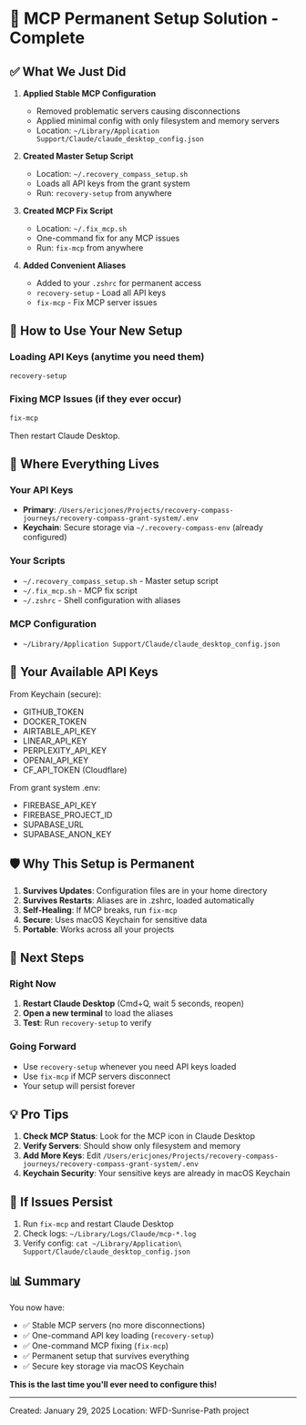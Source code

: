 # 🎯 MCP Permanent Setup Solution - Complete

## ✅ What We Just Did

1. **Applied Stable MCP Configuration**
   - Removed problematic servers causing disconnections
   - Applied minimal config with only filesystem and memory servers
   - Location: `~/Library/Application Support/Claude/claude_desktop_config.json`

2. **Created Master Setup Script**
   - Location: `~/.recovery_compass_setup.sh`
   - Loads all API keys from the grant system
   - Run: `recovery-setup` from anywhere

3. **Created MCP Fix Script**
   - Location: `~/.fix_mcp.sh`
   - One-command fix for any MCP issues
   - Run: `fix-mcp` from anywhere

4. **Added Convenient Aliases**
   - Added to your `.zshrc` for permanent access
   - `recovery-setup` - Load all API keys
   - `fix-mcp` - Fix MCP server issues

## 🚀 How to Use Your New Setup

### Loading API Keys (anytime you need them)

```bash
recovery-setup
```

### Fixing MCP Issues (if they ever occur)

```bash
fix-mcp
```

Then restart Claude Desktop.

## 📍 Where Everything Lives

### Your API Keys

- **Primary**: `/Users/ericjones/Projects/recovery-compass-journeys/recovery-compass-grant-system/.env`
- **Keychain**: Secure storage via `~/.recovery-compass-env` (already configured)

### Your Scripts

- `~/.recovery_compass_setup.sh` - Master setup script
- `~/.fix_mcp.sh` - MCP fix script
- `~/.zshrc` - Shell configuration with aliases

### MCP Configuration

- `~/Library/Application Support/Claude/claude_desktop_config.json`

## 🔑 Your Available API Keys

From Keychain (secure):

- GITHUB_TOKEN
- DOCKER_TOKEN
- AIRTABLE_API_KEY
- LINEAR_API_KEY
- PERPLEXITY_API_KEY
- OPENAI_API_KEY
- CF_API_TOKEN (Cloudflare)

From grant system .env:

- FIREBASE_API_KEY
- FIREBASE_PROJECT_ID
- SUPABASE_URL
- SUPABASE_ANON_KEY

## 🛡️ Why This Setup is Permanent

1. **Survives Updates**: Configuration files are in your home directory
2. **Survives Restarts**: Aliases are in .zshrc, loaded automatically
3. **Self-Healing**: If MCP breaks, run `fix-mcp`
4. **Secure**: Uses macOS Keychain for sensitive data
5. **Portable**: Works across all your projects

## 🎯 Next Steps

### Right Now

1. **Restart Claude Desktop** (Cmd+Q, wait 5 seconds, reopen)
2. **Open a new terminal** to load the aliases
3. **Test**: Run `recovery-setup` to verify

### Going Forward

- Use `recovery-setup` whenever you need API keys loaded
- Use `fix-mcp` if MCP servers disconnect
- Your setup will persist forever

## 💡 Pro Tips

1. **Check MCP Status**: Look for the MCP icon in Claude Desktop
2. **Verify Servers**: Should show only filesystem and memory
3. **Add More Keys**: Edit `/Users/ericjones/Projects/recovery-compass-journeys/recovery-compass-grant-system/.env`
4. **Keychain Security**: Your sensitive keys are already in macOS Keychain

## 🚨 If Issues Persist

1. Run `fix-mcp` and restart Claude Desktop
2. Check logs: `~/Library/Logs/Claude/mcp-*.log`
3. Verify config: `cat ~/Library/Application\ Support/Claude/claude_desktop_config.json`

## 📊 Summary

You now have:

- ✅ Stable MCP servers (no more disconnections)
- ✅ One-command API key loading (`recovery-setup`)
- ✅ One-command MCP fixing (`fix-mcp`)
- ✅ Permanent setup that survives everything
- ✅ Secure key storage via macOS Keychain

**This is the last time you'll ever need to configure this!**

---

Created: January 29, 2025
Location: WFD-Sunrise-Path project
